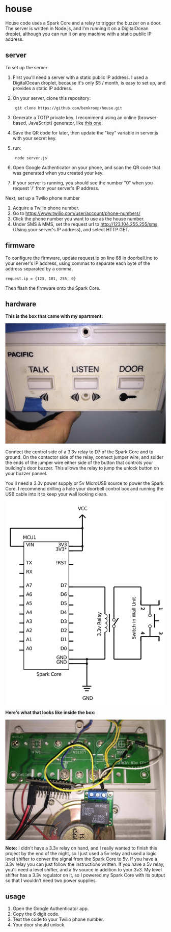 house
=====

House code uses a Spark Core and a relay to trigger the buzzer on a door. The server is written in Node.js, and I'm running it on a DigitalOcean droplet, although you can run it on any machine with a static public IP address.

server
------

To set up the server:

1. First you'll need a server with a static public IP address. I used a DigitalOcean droplet, because it's only $5 / month, is easy to set up, and provides a static IP address.
2. On your server, clone this repository:

		git clone https://github.com/benkroop/house.git

3. Generate a TOTP private key. I recommend using an online (browser-based, JavaScript) generator, like [this one](http://blog.tinisles.com/2011/10/google-authenticator-one-time-password-algorithm-in-javascript/ "TOTP Generator"). 
4. Save the QR code for later, then update the "key" variable in server.js with your secret key.
5. run:

		node server.js

6. Open Google Authenticator on your phone, and scan the QR code that was generated when you created your key.
7. If your server is running, you should see the number "0" when you request '/' from your server's IP address.

Next, set up a Twilio phone number

1. Acquire a Twilio phone number. 
2. Go to https://www.twilio.com/user/account/phone-numbers/
3. Click the phone number you want to use as the house number.
4. Under SMS & MMS, set the request url to http://123.104.255.255/sms (Using your server's IP address), and select HTTP GET.

firmware
--------

To configure the firmware, update request.ip on line 68 in doorbell.ino to your server's IP address, using commas to separate each byte of the address separated by a comma. 

	request.ip = {123, 101, 255, 0}

Then flash the firmware onto the Spark Core.

hardware
--------

**This is the box that came with my apartment:**

![Front](/circuit/outside.jpg)

Connect the control side of a 3.3v relay to D7 of the Spark Core and to ground. On the contactor side of the relay, connect jumper wire, and solder the ends of the jumper wire either side of the button that controls your building's door buzzer. This allows the relay to jump the unlock button on your buzzer pannel. 

You'll need a 3.3v power supply or 5v MicroUSB source to power the Spark Core. I recommend drilling a hole your doorbell control box and running the USB cable into it to keep your wall looking clean. 

![Schematic](/circuit/schematic.png)

**Here's what that looks like inside the box:**

![Boards](/circuit/Boards+Relay.jpg)


**Note:** I didn't have a 3.3v relay on hand, and I really wanted to finish this project by the end of the night, so I just used a 5v relay and used a logic level shifter to conver the signal from the Spark Core to 5v. If you have a 3.3v relay you can just follow the instructions written. If you have a 5v relay, you'll need a level shifter, and a 5v source in addition to your 3v3. My level shifter has a 3.3v regulator on it, so I  powered my Spark Core with its output so that I wouldn't need two power supplies.

usage
-----

1. Open the Google Authenticator app.
2. Copy the 6 digit code.
3. Text the code to your Twilio phone number.
4. Your door should unlock.